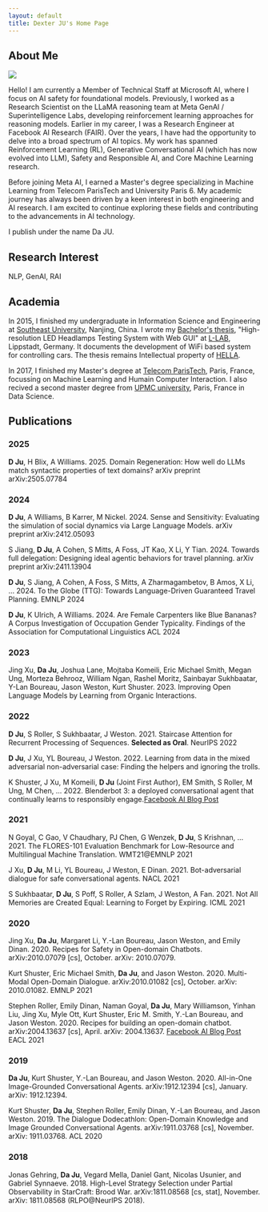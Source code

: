 ```yaml
---
layout: default
title: Dexter JU's Home Page
---
```


## About Me

<img class="profile-picture" src="profil-photo.jpg">

Hello! I am currently a Member of Technical Staff at Microsoft AI, where I focus on AI safety for foundational models. Previously, I worked as a Research Scientist on the LLaMA reasoning team at Meta GenAI / Superintelligence Labs, developing reinforcement learning approaches for reasoning models. Earlier in my career, I was a Research Engineer at Facebook AI Research (FAIR).
Over the years, I have had the opportunity to delve into a broad spectrum of AI topics. My work has spanned Reinforcement Learning (RL), Generative Conversational AI (which has now evolved into LLM), Safety and Responsible AI, and Core Machine Learning research.

Before joining Meta AI, I earned a Master's degree specializing in Machine Learning from Telecom ParisTech and University Paris 6. My academic journey has always been driven by a keen interest in both engineering and AI research. I am excited to continue exploring these fields and contributing to the advancements in AI technology.

I publish under the name Da JU.

## Research Interest

NLP, GenAI, RAI

## Academia

In 2015, I finished my undergraduate in Information Science and Engineering at [Southeast University](http://www.seu.edu.cn/english/main.htm), Nanjing, China. I wrote my [Bachelor's thesis](bachelor-thesis.pdf), "High-resolution LED Headlamps Testing System with Web GUI" at [L-LAB](http://www.l-lab.de/llab/index.html), Lippstadt, Germany. It documents the development of WiFi based system for controlling cars. The thesis remains Intellectual property of [HELLA](https://www.hella.com/hella-com/index.html).

In 2017, I finished my Master's degree at [Telecom ParisTech](https://www.telecom-paristech.fr/), Paris, France, focussing on Machine Learning and Humain Computer Interaction. I also recived a second master degree from [UPMC university](http://www.upmc.fr/en/), Paris, France in Data Science.


## Publications
### 2025
**D Ju**, H Blix, A Williams. 2025. Domain Regeneration: How well do LLMs match syntactic properties of text domains? arXiv preprint arXiv:2505.07784

### 2024
**D Ju**, A Williams, B Karrer, M Nickel. 2024. Sense and Sensitivity: Evaluating the simulation of social dynamics via Large Language Models. arXiv preprint arXiv:2412.05093

S Jiang, **D Ju**, A Cohen, S Mitts, A Foss, JT Kao, X Li, Y Tian. 2024. Towards full delegation: Designing ideal agentic behaviors for travel planning. arXiv preprint arXiv:2411.13904

**D Ju**, S Jiang, A Cohen, A Foss, S Mitts, A Zharmagambetov, B Amos, X Li, … 2024. To the Globe (TTG): Towards Language-Driven Guaranteed Travel Planning. EMNLP 2024

**D Ju**, K Ulrich, A Williams. 2024. Are Female Carpenters like Blue Bananas? A Corpus Investigation of Occupation Gender Typicality. Findings of the Association for Computational Linguistics ACL 2024

### 2023
Jing Xu, **Da Ju**, Joshua Lane, Mojtaba Komeili, Eric Michael Smith, Megan Ung, Morteza Behrooz, William Ngan, Rashel Moritz, Sainbayar Sukhbaatar, Y-Lan Boureau, Jason Weston, Kurt Shuster. 2023. Improving Open Language Models by Learning from Organic Interactions.

### 2022
**D Ju**, S Roller, S Sukhbaatar, J Weston. 2021. Staircase Attention for Recurrent Processing of Sequences. **Selected as Oral**. NeurIPS 2022

**D Ju**, J Xu, YL Boureau, J Weston. 2022. Learning from data in the mixed adversarial non-adversarial case: Finding the helpers and ignoring the trolls.


K Shuster, J Xu, M Komeili, **D Ju** (Joint First Author), EM Smith, S Roller, M Ung, M Chen, ... 2022. Blenderbot 3: a deployed conversational agent that continually learns to responsibly engage.[Facebook AI Blog Post](https://ai.facebook.com/blog/blenderbot-3-a-175b-parameter-publicly-available-chatbot-that-improves-its-skills-and-safety-over-time/)

### 2021
N Goyal, C Gao, V Chaudhary, PJ Chen, G Wenzek, **D Ju**, S Krishnan, ... 2021. The FLORES-101 Evaluation Benchmark for Low-Resource and Multilingual Machine Translation. WMT21@EMNLP 2021

J Xu, **D Ju**, M Li, YL Boureau, J Weston, E Dinan. 2021. Bot-adversarial dialogue for safe conversational agents. NACL 2021

S Sukhbaatar, **D Ju**, S Poff, S Roller, A Szlam, J Weston, A Fan. 2021. Not All Memories are Created Equal: Learning to Forget by Expiring. ICML 2021

### 2020
Jing Xu, **Da Ju**, Margaret Li, Y.-Lan Boureau, Jason Weston, and Emily Dinan. 2020. Recipes for Safety in Open-domain Chatbots. arXiv:2010.07079 [cs], October. arXiv: 2010.07079.

Kurt Shuster, Eric Michael Smith, **Da Ju**, and Jason Weston. 2020. Multi-Modal Open-Domain Dialogue. arXiv:2010.01082 [cs], October. arXiv: 2010.01082. EMNLP 2021

Stephen Roller, Emily Dinan, Naman Goyal, **Da Ju**, Mary Williamson, Yinhan Liu, Jing Xu, Myle Ott, Kurt Shuster, Eric M. Smith, Y.-Lan Boureau, and Jason Weston. 2020. Recipes for building an open-domain chatbot. arXiv:2004.13637 [cs], April. arXiv: 2004.13637. [Facebook AI Blog Post](https://ai.facebook.com/blog/state-of-the-art-open-source-chatbot) EACL 2021

### 2019
**Da Ju**, Kurt Shuster, Y.-Lan Boureau, and Jason Weston. 2020. All-in-One Image-Grounded Conversational Agents. arXiv:1912.12394 [cs], January. arXiv: 1912.12394.

Kurt Shuster, **Da Ju**, Stephen Roller, Emily Dinan, Y.-Lan Boureau, and Jason Weston. 2019. The Dialogue Dodecathlon: Open-Domain Knowledge and Image Grounded Conversational Agents. arXiv:1911.03768 [cs], November. arXiv: 1911.03768. ACL 2020

### 2018
Jonas Gehring, **Da Ju**, Vegard Mella, Daniel Gant, Nicolas Usunier, and Gabriel Synnaeve. 2018. High-Level Strategy Selection under Partial Observability in StarCraft: Brood War. arXiv:1811.08568 [cs, stat], November. arXiv: 1811.08568  (RLPO@NeurIPS 2018).
